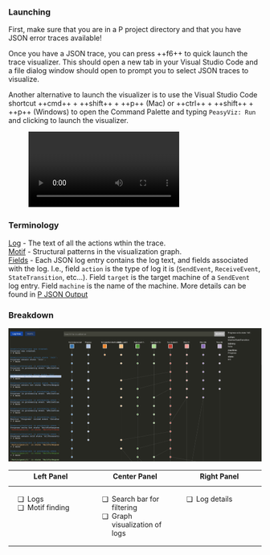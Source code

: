 <style>
	.md-typeset__table, .w-full {
		width: 100%;
	}
	.block {
		display: block;
	}
	.flex {
		display: flex;
	}
	.flex-1 {
		flex: 1;
	}
	ul li {
		padding-left: 0.5em;
	}
	ul li::marker {
		content: attr(data-icon);
		font-size: 1em;
	}
</style>

### **Launching**

First, make sure that you are in a P project directory and that you have JSON error traces available!

Once you have a JSON trace, you can press ++f6++ to quick launch the trace visualizer. This should open a new tab in your Visual Studio Code and a file dialog window should open to prompt you to select JSON traces to visualize.

Another alternative to launch the visualizer is to use the Visual Studio Code shortcut ++cmd++ + ++shift++ + ++p++ (Mac) or ++ctrl++ + ++shift++ + ++p++ (Windows) to open the Command Palette and typing `PeasyViz: Run` and clicking to launch the visualizer.

<figure class="video_container">
    <video controls="true" allowfullscreen="true">
        <source src="../../videos/trace-visualizer/getting_started.mp4" type="video/mp4"/>
    </video>
</figure>

### **Terminology**

<u>Log</u> - The text of all the actions wthin the trace.  
<u>Motif</u> - Structural patterns in the visualization graph.  
<u>Fields</u> - Each JSON log entry contains the log text, and fields associated with the log. I.e., field `action` is the type of log it is (`SendEvent`, `ReceiveEvent`, `StateTransition`, etc...). Field `target` is the target machine of a `SendEvent` log entry. Field `machine` is the name of the machine. More details can be found in [P JSON Output](./p_json_output.md)

### **Breakdown**

![Trace Visualizer](../images/trace-visualizer/trace_visualizer.png)

<table>
	<thead class="block">
		<tr class="flex">
			<th class="flex-1">Left Panel</th>
			<th class="flex-1">Center Panel</th>
			<th class="flex-1">Right Panel</th>
		</tr>
	</thead>
	<tbody class="block">
		<tr class="flex">
			<td class="flex-1">
				<ul>
					<li data-icon="❑">Logs</li>
					<li data-icon="❑">Motif finding</li>
				</ul>
			</td>
			<td class="flex-1">
				<ul>
					<li data-icon="❑">Search bar for filtering</li>
					<li data-icon="❑">Graph visualization of logs</li>
				</ul>
			</td>
			<td class="flex-1">
				<ul>
					<li data-icon="❑">Log details</li>
				</ul>
			</td>
		</tr>
	</tbody>
</table>
